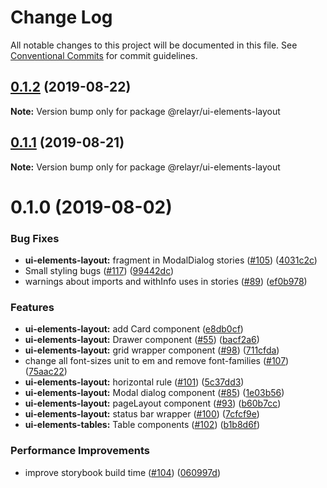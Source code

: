 # Change Log

All notable changes to this project will be documented in this file.
See [Conventional Commits](https://conventionalcommits.org) for commit guidelines.

## [0.1.2](https://github.com/relayr/ui-elements/compare/@relayr/ui-elements-layout@0.1.1...@relayr/ui-elements-layout@0.1.2) (2019-08-22)

**Note:** Version bump only for package @relayr/ui-elements-layout






## [0.1.1](https://github.com/relayr/ui-elements/compare/@relayr/ui-elements-layout@0.1.0...@relayr/ui-elements-layout@0.1.1) (2019-08-21)

**Note:** Version bump only for package @relayr/ui-elements-layout






# 0.1.0 (2019-08-02)


### Bug Fixes

* **ui-elements-layout:** fragment in ModalDialog stories ([#105](https://github.com/relayr/ui-elements/issues/105)) ([4031c2c](https://github.com/relayr/ui-elements/commit/4031c2c))
* Small styling bugs ([#117](https://github.com/relayr/ui-elements/issues/117)) ([99442dc](https://github.com/relayr/ui-elements/commit/99442dc))
* warnings about imports and withInfo uses in stories ([#89](https://github.com/relayr/ui-elements/issues/89)) ([ef0b978](https://github.com/relayr/ui-elements/commit/ef0b978))


### Features

* **ui-elements-layout:** add Card component ([e8db0cf](https://github.com/relayr/ui-elements/commit/e8db0cf))
* **ui-elements-layout:** Drawer component ([#55](https://github.com/relayr/ui-elements/issues/55)) ([bacf2a6](https://github.com/relayr/ui-elements/commit/bacf2a6))
* **ui-elements-layout:** grid wrapper component ([#98](https://github.com/relayr/ui-elements/issues/98)) ([711cfda](https://github.com/relayr/ui-elements/commit/711cfda))
* change all font-sizes unit to em and remove font-families ([#107](https://github.com/relayr/ui-elements/issues/107)) ([75aac22](https://github.com/relayr/ui-elements/commit/75aac22))
* **ui-elements-layout:** horizontal rule ([#101](https://github.com/relayr/ui-elements/issues/101)) ([5c37dd3](https://github.com/relayr/ui-elements/commit/5c37dd3))
* **ui-elements-layout:** Modal dialog component ([#85](https://github.com/relayr/ui-elements/issues/85)) ([1e03b56](https://github.com/relayr/ui-elements/commit/1e03b56))
* **ui-elements-layout:** pageLayout component ([#93](https://github.com/relayr/ui-elements/issues/93)) ([b60b7cc](https://github.com/relayr/ui-elements/commit/b60b7cc))
* **ui-elements-layout:** status bar wrapper ([#100](https://github.com/relayr/ui-elements/issues/100)) ([7cfcf9e](https://github.com/relayr/ui-elements/commit/7cfcf9e))
* **ui-elements-tables:** Table components ([#102](https://github.com/relayr/ui-elements/issues/102)) ([b1b8d6f](https://github.com/relayr/ui-elements/commit/b1b8d6f))


### Performance Improvements

* improve storybook build time ([#104](https://github.com/relayr/ui-elements/issues/104)) ([060997d](https://github.com/relayr/ui-elements/commit/060997d))
